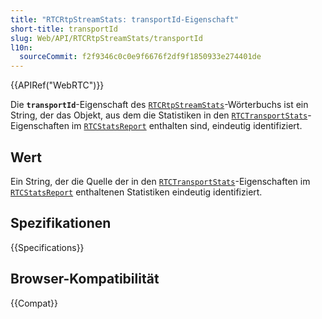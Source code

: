 ```yaml
---
title: "RTCRtpStreamStats: transportId-Eigenschaft"
short-title: transportId
slug: Web/API/RTCRtpStreamStats/transportId
l10n:
  sourceCommit: f2f9346c0c0e9f6676f2df9f1850933e274401de
---
```


{{APIRef("WebRTC")}}

Die **`transportId`**-Eigenschaft des [`RTCRtpStreamStats`](/de/docs/Web/API/RTCRtpStreamStats)-Wörterbuchs ist ein String, der das Objekt, aus dem die Statistiken in den [`RTCTransportStats`](/de/docs/Web/API/RTCTransportStats)-Eigenschaften im [`RTCStatsReport`](/de/docs/Web/API/RTCStatsReport) enthalten sind, eindeutig identifiziert.

## Wert

Ein String, der die Quelle der in den [`RTCTransportStats`](/de/docs/Web/API/RTCTransportStats)-Eigenschaften im [`RTCStatsReport`](/de/docs/Web/API/RTCStatsReport) enthaltenen Statistiken eindeutig identifiziert.

## Spezifikationen

{{Specifications}}

## Browser-Kompatibilität

{{Compat}}
